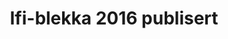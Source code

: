 ---
title: Ifi-blekka 2016 publisert
tags: ifi-blekka, minor
year: 2016
sources:
  - http://ordenen.ifi.uio.no/history/2016-ifi-blekka/blekka2016.pdf Ifi-blekka 2016
view: none
---